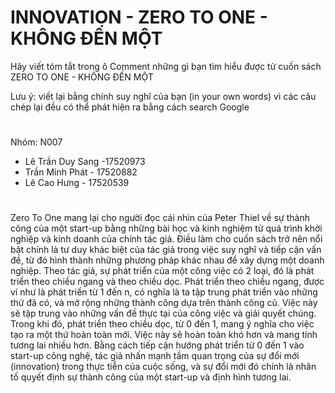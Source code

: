 # INNOVATION - ZERO TO ONE - KHÔNG ĐẾN MỘT
Hãy viết tóm tắt trong ô Comment những gì bạn tìm hiểu được từ cuốn sách ZERO TO ONE - KHÔNG ĐẾN MỘT

Lưu ý: viết lại bằng chính suy nghĩ của bạn (in your own words) vì các câu chép lại đều có thể phát hiện ra bằng cách search Google
# 

Nhóm: N007
  - Lê Trần Duy Sang -17520973
  - Trần Minh Phát - 17520882
  - Lê Cao Hưng - 17520539
#

Zero To One mang lại cho người đọc cái nhìn của Peter Thiel về sự thành công của một start-up bằng những bài học và kinh nghiệm từ quá trình khởi nghiệp và kinh doanh của chính 
tác giả. Điều làm cho cuốn sách trở nên nổi bật chính là tư duy khác biệt của tác giả trong việc suy nghĩ và tiếp cận vấn đề, từ đó hình thành những phương pháp khác nhau để
xây dựng một doanh nghiệp. Theo tác giả, sự phát triển của một công việc có 2 loại, đó là phát triển theo chiều ngang và theo chiều dọc. Phát triển theo chiều ngang, được ví như
là phát triển từ 1 đến n, có nghĩa là ta tập trung phát triển vào những thứ đã có, và mở rộng những thành công dựa trên thành công cũ. Việc này sẽ tập trung vào những vấn đề 
thực tại của công việc và giải quyết chúng. Trong khi đó, phát triển theo chiều dọc, từ 0 đến 1, mang ý nghĩa cho việc tạo ra một thứ hoàn toàn mới. Việc này sẽ hoàn toàn khó hơn
và mang tính tương lai nhiều hơn. Bằng cách tiếp cận hướng phát triển từ 0 đến 1 vào start-up công nghệ, tác giả nhấn mạnh tầm quan trọng của sự đổi mới (innovation) trong thực
tiễn của cuộc sống, và sự đổi mới đó chính là nhân tố quyết định sự thành công của một start-up và định hình tương lai.
  
